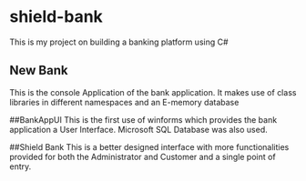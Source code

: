 # shield-bank
This is my project on building a banking platform using C#

## New Bank
This is the console Application of the bank application. It makes use of class libraries in different namespaces and an E-memory database

##BankAppUI
This is the first use of winforms which provides the bank application a User Interface. Microsoft SQL Database was also used.

##Shield Bank
This is a better designed interface with more functionalities provided for both the Administrator and Customer and a single point of entry.
